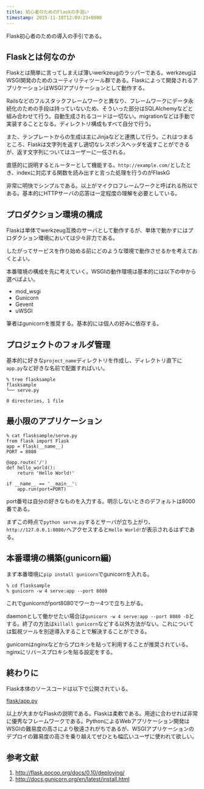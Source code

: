 ```yaml
---
title: 初心者のためのFlaskの手習い 
timestamp: 2015-11-18T12:09:23+0900
---
```


Flask初心者のための導入の手引である。

## Flaskとは何なのか

Flaskとは簡単に言ってしまえば薄いwerkzeugのラッパーである。werkzeugはWSGI開発のためのユーティリティツール群である。Flaskによって開発されるアプリケーションはWSGIアプリケーションとして動作する。

Railsなどのフルスタックフレームワークと異なり、フレームワークにデータ永続化のための手段は持っていないため、そういった部分はSQLAlchemyなどと組み合わせて行う。自動生成されるコードは一切ない。migrationなどは手動で実装することとなる。ディレクトリ構成もすべて自分で行う。

また、テンプレートからの生成は主にJinjaなどと連携して行う。これはつまるところ、Flaskは文字列を返すし適切なレスポンスヘッダを返すことができるが、返す文字列についてはユーザーに一任される。

直感的に説明するとルーターとして機能する。`http://example.com/`としたとき、indexに対応する関数を読み出すと言った処理を行うのがFlaskG

非常に明快でシンプルである。以上がマイクロフレームワークと呼ばれる所以である。基本的にHTTPサーバの応答は一定程度の理解を必要としている。


## プロダクション環境の構成

Flaskは単体でwerkzeug互換のサーバとして動作するが、単体で動かすにはプロダクション環境においては少々非力である。

したがってサービスを作り始める前にどのような環境で動作させるかを考えておくとよい。

本番環境の構成を先に考えていく。WSGIの動作環境は基本的には以下の中から選べばよい。


- mod_wsgi
- Gunicorn
- Gevent
- uWSGI

筆者はgunicornを推奨する。基本的には個人の好みに依存する。

## プロジェクトのフォルダ管理

基本的に好きな`project_name`ディレクトリを作成し、ディレクトリ直下に`app.py`など好きな名前で配置すればいい。

```
% tree flasksample       
flasksample
└── serve.py

0 directories, 1 file
```

## 最小限のアプリケーション

```
% cat flasksample/serve.py 
from flask import Flask
app = Flask(__name__)
PORT = 8080

@app.route('/')
def hello_world():
    return 'Hello World!'

if __name__ == '__main__':
    app.run(port=PORT)
```

port番号は自分の好きなものを入力する。明示しないときのデフォルトは8000番である。

まずこの時点で`python serve.py`するとサーバが立ち上がり、`http://127.0.0.1:8080/`へアクセスすると`Hello World!`が表示されるはずである。

## 本番環境の構築(gunicorn編)

まず本番環境に`pip install gunicorn`でgunicornを入れる。

```
% cd flasksample
% gunicorn -w 4 serve:app --port 8080
```

これでgunicornがport8080でワーカー4つで立ち上がる。

daemonとして働かせたい場合は`gunicorn -w 4 serve:app --port 8080 -D`とする。終了の方法は`killall gunicorn`などする以外方法がない。これについては監視ツールを別途導入することで解決することができる。

gunicornはnginxなどからプロキシを貼って利用することが推奨されている。nginxにリバースプロキシを貼る設定をする。

## 終わりに

Flask本体のソースコードは以下で公開されている。

[flask/app.py](https://github.com/mitsuhiko/flask/blob/master/flask/app.py)

以上が大まかなFlaskの説明である。Flaskは柔軟である。用途に合わせれば非常に優秀なフレームワークである。PythonによるWebアプリケーション開発はWSGIの難易度の高さにより敬遠されがちであるが、WSGIアプリケーションのデプロイの難易度の高さを乗り越えてぜひとも幅広いユーザに使われて欲しい。

## 参考文献
1. http://flask.pocoo.org/docs/0.10/deploying/
2. http://docs.gunicorn.org/en/latest/install.html

